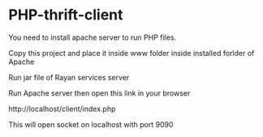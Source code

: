 # PHP-thrift-client
You need to install apache server to run PHP files.

Copy this project and place it inside www folder inside installed forlder of Apache

Run jar file of Rayan services server

Run Apache server then open this link in your browser

http://localhost/client/index.php 

This will open socket on localhost with port 9090
